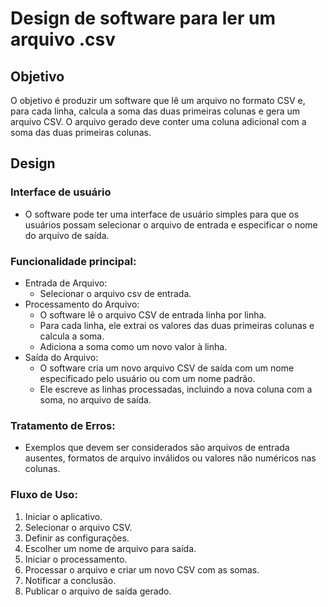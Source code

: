 # Design de software para ler um arquivo .csv

## Objetivo
O objetivo é produzir um software que lê um arquivo no formato CSV e, para cada linha, calcula a soma das duas primeiras colunas e gera um arquivo CSV. O arquivo gerado deve conter uma coluna adicional com a soma das duas primeiras colunas.

## Design
### Interface de usuário
   - O software pode ter uma interface de usuário simples para que os usuários possam selecionar o arquivo de entrada e especificar o nome do arquivo de saída.

### Funcionalidade principal:
   - Entrada de Arquivo: 
     - Selecionar o arquivo csv de entrada.
   - Processamento do Arquivo:
     - O software lê o arquivo CSV de entrada linha por linha.
     - Para cada linha, ele extrai os valores das duas primeiras colunas e calcula a soma.
     - Adiciona a soma como um novo valor à linha.
   - Saída do Arquivo:
     - O software cria um novo arquivo CSV de saída com um nome especificado pelo usuário ou com um nome padrão.
     - Ele escreve as linhas processadas, incluindo a nova coluna com a soma, no arquivo de saída.

### Tratamento de Erros:
   - Exemplos que devem ser considerados são arquivos de entrada ausentes, formatos de arquivo inválidos ou valores não numéricos nas colunas.

### Fluxo de Uso:
   1. Iniciar o aplicativo.
   2. Selecionar o arquivo CSV.
   3. Definir as configurações.
   4. Escolher um nome de arquivo para saída.
   5. Iniciar o processamento.
   6. Processar o arquivo e criar um novo CSV com as somas.
   7. Notificar a conclusão.
   8. Publicar o arquivo de saída gerado.
